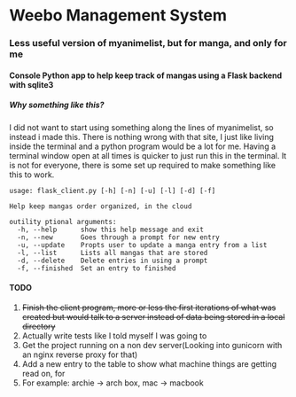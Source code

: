 # Weebo Management System
### Less useful version of myanimelist, but for manga, and only for me


#### Console Python app to help keep track of mangas using a Flask backend with sqlite3

##### Why something like this?

I did not want to start using something along the lines of myanimelist, so instead i made this. 
There is nothing wrong with that site, I just like living inside the terminal and a python program would be a lot for me.
Having a terminal window open at all times is quicker to just run this in the terminal.
It is not for everyone, there is some set up required to make something like this to work.



~~~
usage: flask_client.py [-h] [-n] [-u] [-l] [-d] [-f]

Help keep mangas order organized, in the cloud

outility ptional arguments:
  -h, --help      show this help message and exit
  -n, --new       Goes through a prompt for new entry
  -u, --update    Propts user to update a manga entry from a list
  -l, --list      Lists all mangas that are stored
  -d, --delete    Delete entries in using a prompt
  -f, --finished  Set an entry to finished
~~~


#### TODO

1. ~~Finish the client program, more or less the first iterations of what was created but would talk to a server instead of data being stored in a local directory~~
2. Actually write tests like I told myself I was going to
2. Get the project running on a non dev server(Looking into gunicorn with an nginx reverse proxy for that)
3. Add a new entry to the table to show what machine things are getting read on, for
  1. For example: archie -> arch box, mac -> macbook
